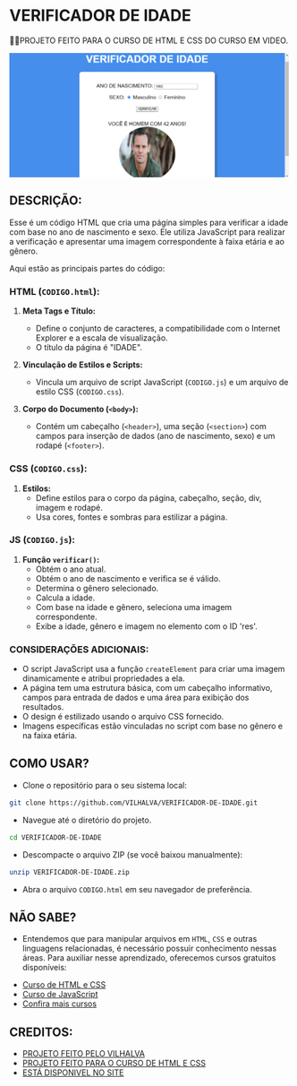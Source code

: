 # VERIFICADOR DE IDADE
👨‍🏫PROJETO FEITO PARA O CURSO DE HTML E CSS DO CURSO EM VIDEO.

<img src="FOTO.png" align="center" width="500"> <br>

## DESCRIÇÃO:
Esse é um código HTML que cria uma página simples para verificar a idade com base no ano de nascimento e sexo. Ele utiliza JavaScript para realizar a verificação e apresentar uma imagem correspondente à faixa etária e ao gênero.

Aqui estão as principais partes do código:

### HTML (`CODIGO.html`):
1. **Meta Tags e Título:**
   - Define o conjunto de caracteres, a compatibilidade com o Internet Explorer e a escala de visualização.
   - O título da página é "IDADE".

2. **Vinculação de Estilos e Scripts:**
   - Vincula um arquivo de script JavaScript (`CODIGO.js`) e um arquivo de estilo CSS (`CODIGO.css`).

3. **Corpo do Documento (`<body>`):**
   - Contém um cabeçalho (`<header>`), uma seção (`<section>`) com campos para inserção de dados (ano de nascimento, sexo) e um rodapé (`<footer>`).

### CSS (`CODIGO.css`):
1. **Estilos:**
   - Define estilos para o corpo da página, cabeçalho, seção, div, imagem e rodapé.
   - Usa cores, fontes e sombras para estilizar a página.

### JS (`CODIGO.js`):
1. **Função `verificar()`:**
   - Obtém o ano atual.
   - Obtém o ano de nascimento e verifica se é válido.
   - Determina o gênero selecionado.
   - Calcula a idade.
   - Com base na idade e gênero, seleciona uma imagem correspondente.
   - Exibe a idade, gênero e imagem no elemento com o ID 'res'.

### CONSIDERAÇÕES ADICIONAIS:
   - O script JavaScript usa a função `createElement` para criar uma imagem dinamicamente e atribui propriedades a ela.
   - A página tem uma estrutura básica, com um cabeçalho informativo, campos para entrada de dados e uma área para exibição dos resultados.
   - O design é estilizado usando o arquivo CSS fornecido.
   - Imagens específicas estão vinculadas no script com base no gênero e na faixa etária.

## COMO USAR?
* Clone o repositório para o seu sistema local:

```bash
git clone https://github.com/VILHALVA/VERIFICADOR-DE-IDADE.git
```

* Navegue até o diretório do projeto.

```bash
cd VERIFICADOR-DE-IDADE
```

* Descompacte o arquivo ZIP (se você baixou manualmente):

```bash
unzip VERIFICADOR-DE-IDADE.zip
```
* Abra o arquivo `CODIGO.html` em seu navegador de preferência.

## NÃO SABE?
- Entendemos que para manipular arquivos em `HTML`, `CSS` e outras linguagens relacionadas, é necessário possuir conhecimento nessas áreas. Para auxiliar nesse aprendizado, oferecemos cursos gratuitos disponíveis:
* [Curso de HTML e CSS](https://github.com/VILHALVA/CURSO-DE-HTML-E-CSS)
* [Curso de JavaScript](https://github.com/VILHALVA/CURSO-DE-JAVASCRIPT)
* [Confira mais cursos](https://github.com/VILHALVA?tab=repositories&q=+topic:CURSO)

## CREDITOS:
- [PROJETO FEITO PELO VILHALVA](https://github.com/VILHALVA)
- [PROJETO FEITO PARA O CURSO DE HTML E CSS](https://github.com/VILHALVA/CURSO-DE-HTML-E-CSS)
- [ESTÁ DISPONIVEL NO SITE](https://vilhalva.github.io/STYLER/STYLER.html)
